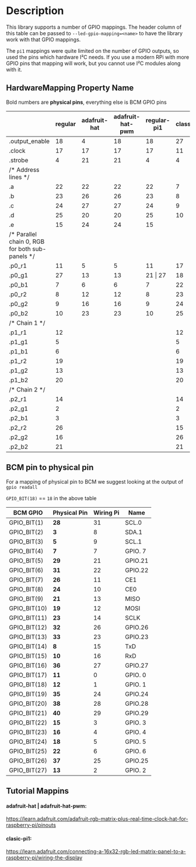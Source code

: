 # Description
This library supports a number of GPIO mappings.  The header column of this table can be passed to `--led-gpio-mapping=<name>` to have the library work with that GPIO mappings.

The `pi1` mappings were quite limited on the number of GPIO outputs, so used the pins which hardware I²C needs.  If you use a modern RPi with more GPIO pins that mapping will work, but you cannot use I²C modules along with it.

## HardwareMapping Property Name
Bold numbers are **physical pins**, everything else is BCM GPIO pins

|  | regular | adafruit-hat | adafruit-hat-pwm | regular-pi1 | classic | classic-pi1 | **HUB75 physical pin** |
|---|---|---|---|---|---|---|---|
| .output_enable | 18 | 4 | 18 | 18 | 27 | 0 \| 2 | **15** |
| .clock | 17 | 17 | 17 | 17 | 11 | 1 \| 3 | **13** |
| .strobe | 4 | 21 | 21 | 4 | 4 | 4 | **14** |
| /* Address lines */ ||||
| .a | 22 | 22 | 22 | 22 | 7 | 7 | **9** |
| .b | 23 | 26 | 26 | 23 | 8 | 8 | **10** |
| .c | 24 | 27 | 27 | 24 | 9 | 9 | **11** |
| .d | 25 | 20 | 20 | 25 | 10 | 10 | **12** |
| .e | 15 | 24 | 24 | 15 |  |  |  |
| /* Parallel chain 0, RGB for both sub-panels */ ||||
| .p0_r1 | 11 | 5 | 5 | 11 | 17 | 17 | **1** |
| .p0_g1 | 27 | 13 | 13 | 21 \| 27 | 18 | 18 | **2** |
| .p0_b1 | 7 | 6 | 6 | 7 | 22 | 22 | **3** |
| .p0_r2 | 8 | 12 | 12 | 8 | 23 | 23 | **5** |
| .p0_g2 | 9 | 16 | 16 | 9 | 24 | 24 | **6** |
| .p0_b2 | 10 | 23 | 23 | 10 | 25 | 25 | **7** |
| /* Chain 1 */ ||||
| .p1_r1 | 12 |  |  |  | 12 |  |  |
| .p1_g1 | 5 |  |  |  | 5 |  |  |
| .p1_b1 | 6 |  |  |  | 6 |  |  |
| .p1_r2 | 19 |  |  |  | 19 |  |  |
| .p1_g2 | 13 |  |  |  | 13 |  |  |
| .p1_b2 | 20 |  |  |  | 20 |  |  |
| /* Chain 2 */ ||||
| .p2_r1 | 14 |  |  |  | 14 |  |  |
| .p2_g1 | 2 |  |  |  | 2 |  |  |
| .p2_b1 | 3 |  |  |  | 3 |  |  |
| .p2_r2 | 26 |  |  |  | 15 |  |  |
| .p2_g2 | 16 |  |  |  | 26 |  |  |
| .p2_b2 | 21 |  |  |  | 21 |  |  |

## BCM pin to physical pin

For a mapping of physical pin to BCM we suggest looking at the output of `gpio readall`

`GPIO_BIT(18)` == `18` in the above table

| BCM GPIO | Physical Pin | Wiring Pi | Name |
|---|---|---|---|
| GPIO_BIT(1) | **28** | 31 | SCL.0 |
| GPIO_BIT(2) | **3** | 8 | SDA.1 |
| GPIO_BIT(3) | **5** | 9 | SCL.1 |
| GPIO_BIT(4) | **7** | 7 | GPIO. 7 |
| GPIO_BIT(5) | **29** | 21 | GPIO.21 |
| GPIO_BIT(6) | **31** | 22 | GPIO.22 |
| GPIO_BIT(7) | **26** | 11 | CE1 |
| GPIO_BIT(8) | **24** | 10 | CE0 |
| GPIO_BIT(9) | **21** | 13 | MISO |
| GPIO_BIT(10) | **19** | 12 | MOSI |
| GPIO_BIT(11) | **23** | 14 | SCLK |
| GPIO_BIT(12) | **32** | 26 | GPIO.26 |
| GPIO_BIT(13) | **33** | 23 | GPIO.23 |
| GPIO_BIT(14) | **8** | 15 | TxD |
| GPIO_BIT(15) | **10** | 16 | RxD |
| GPIO_BIT(16) | **36** | 27 | GPIO.27 |
| GPIO_BIT(17) | **11** | 0 | GPIO. 0 |
| GPIO_BIT(18) | **12** | 1 | GPIO. 1 |
| GPIO_BIT(19) | **35** | 24 | GPIO.24 |
| GPIO_BIT(20) | **38** | 28 | GPIO.28 |
| GPIO_BIT(21) | **40** | 29 | GPIO.29 |
| GPIO_BIT(22) | **15** | 3 | GPIO. 3 |
| GPIO_BIT(23) | **16** | 4 | GPIO. 4 |
| GPIO_BIT(24) | **18** | 5 | GPIO. 5 |
| GPIO_BIT(25) | **22** | 6 | GPIO. 6 |
| GPIO_BIT(26) | **37** | 25 | GPIO.25 |
| GPIO_BIT(27) | **13** | 2 | GPIO. 2 |

## Tutorial Mappins

#### adafruit-hat | adafruit-hat-pwm:
https://learn.adafruit.com/adafruit-rgb-matrix-plus-real-time-clock-hat-for-raspberry-pi/pinouts

#### clasic-pi1:
https://learn.adafruit.com/connecting-a-16x32-rgb-led-matrix-panel-to-a-raspberry-pi/wiring-the-display
